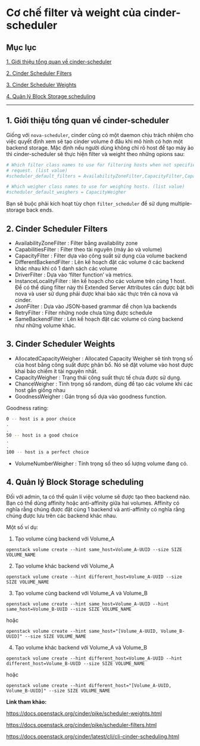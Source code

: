 # Cơ chế filter và weight của cinder-scheduler

## Mục lục

[1. Giới thiệu tổng quan về cinder-scheduler](#intro)

[2. Cinder Scheduler Filters](#filter)

[3. Cinder Scheduler Weights](#weight)

[4. Quản lý Block Storage scheduling](#manage)

-------------

<a name="intro"></a>
## 1. Giới thiệu tổng quan về cinder-scheduler

Giống với `nova-scheduler`, cinder cũng có một daemon chịu trách nhiệm cho việc quyết định xem sẽ tạo cinder volume ở đâu khi mô hình có hơn một backend storage. Mặc định nếu người dùng không chỉ rõ host để tạo máy ảo thì cinder-scheduler sẽ thực hiện filter và weight theo những opions sau:

``` sh
# Which filter class names to use for filtering hosts when not specified in the
# request. (list value)
#scheduler_default_filters = AvailabilityZoneFilter,CapacityFilter,CapabilitiesFilter

# Which weigher class names to use for weighing hosts. (list value)
#scheduler_default_weighers = CapacityWeigher
```

Bạn sẽ buộc phải kích hoạt tùy chọn `filter_scheduler` để sử dụng multiple-storage back ends.

<a name="filter"></a>
## 2. Cinder Scheduler Filters

- AvailabilityZoneFilter : Filter bằng availability zone
- CapabilitiesFilter : Filter theo tài nguyên (máy ảo và volume)
- CapacityFilter : Filter dựa vào công suất sử dụng của volume backend
- DifferentBackendFilter  : Lên kế hoạch đặt các volume ở các backend khác nhau khi có 1 danh sách các volume
- DriverFilter : Dựa vào ‘filter function’ và metrics.
- InstanceLocalityFilter : lên kế hoạch cho các volume trên cùng 1 host. Để có thể dùng filter này thì Extended Server Attributes cần được bật bởi nova và user sử dụng phải được khai báo xác thực trên cả nova và cinder.
- JsonFilter : Dựa vào JSON-based grammar để chọn lựa backends
- RetryFilter : Filter những node chưa từng được schedule
- SameBackendFilter : Lên kế hoạch đặt các volume có cùng backend như những volume khác.

<a name="weight"></a>
## 3. Cinder Scheduler Weights

- AllocatedCapacityWeigher : Allocated Capacity Weigher sẽ tính trọng số của host bằng công suất được phân bổ. Nó sẽ đặt volume vào host được khai báo chiếm ít tài nguyên nhất.
- CapacityWeigher : Trạng thái công suất thực tế chưa được sử dụng.
- ChanceWeigher : Tính trọng số random, dùng để tạo các volume khi các host gần giống nhau
- GoodnessWeigher : Gán trọng số dựa vào goodness function.

Goodness rating:

``` sh
0 -- host is a poor choice
.
.
50 -- host is a good choice
.
.
100 -- host is a perfect choice
```

- VolumeNumberWeigher : Tính trọng số theo số lượng volume đang có.

<a name="manage"></a>
## 4. Quản lý Block Storage scheduling

Đối với admin, ta có thể quản lí việc volume sẽ được tạo theo backend nào. Bạn có thể dùng affinity hoặc anti-affinity giữa hai volumes. Affinity có nghĩa rằng chúng được đặt cùng 1 backend và anti-affinity có nghĩa rằng chúng được lưu trên các backend khác nhau.

Một số ví dụ:

1. Tạo volume cùng backend với Volume_A

`openstack volume create --hint same_host=Volume_A-UUID --size SIZE VOLUME_NAME`

2. Tạo volume khác backend với Volume_A

`openstack volume create --hint different_host=Volume_A-UUID --size SIZE VOLUME_NAME`

3. Tạo volume cùng backend với Volume_A và Volume_B

`openstack volume create --hint same_host=Volume_A-UUID --hint same_host=Volume_B-UUID --size SIZE VOLUME_NAME`

hoặc

`openstack volume create --hint same_host="[Volume_A-UUID, Volume_B-UUID]" --size SIZE VOLUME_NAME`

4. Tạo volume khác backend với Volume_A và Volume_B

`openstack volume create --hint different_host=Volume_A-UUID --hint different_host=Volume_B-UUID --size SIZE VOLUME_NAME`

hoặc

`openstack volume create --hint different_host="[Volume_A-UUID, Volume_B-UUID]" --size SIZE VOLUME_NAME`


**Link tham khảo:**

https://docs.openstack.org/cinder/pike/scheduler-weights.html

https://docs.openstack.org/cinder/pike/scheduler-filters.html

https://docs.openstack.org/cinder/latest/cli/cli-cinder-scheduling.html
